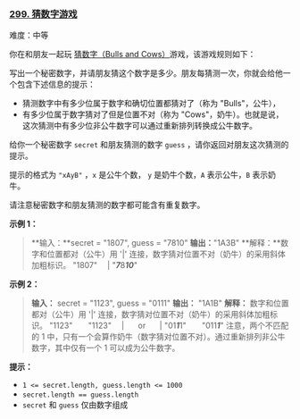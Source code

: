 ### [299\. 猜数字游戏](https://leetcode.cn/problems/bulls-and-cows/)

难度：中等

你在和朋友一起玩 [猜数字（Bulls and Cows）](https://baike.baidu.com/item/%E7%8C%9C%E6%95%B0%E5%AD%97/83200?fromtitle=Bulls+and+Cows&fromid=12003488&fr=aladdin)游戏，该游戏规则如下：

写出一个秘密数字，并请朋友猜这个数字是多少。朋友每猜测一次，你就会给他一个包含下述信息的提示：

- 猜测数字中有多少位属于数字和确切位置都猜对了（称为 "Bulls"，公牛），
- 有多少位属于数字猜对了但是位置不对（称为 "Cows"，奶牛）。也就是说，这次猜测中有多少位非公牛数字可以通过重新排列转换成公牛数字。

给你一个秘密数字 `secret` 和朋友猜测的数字 `guess` ，请你返回对朋友这次猜测的提示。

提示的格式为 `"xAyB"` ，`x` 是公牛个数， `y` 是奶牛个数，`A` 表示公牛，`B` 表示奶牛。

请注意秘密数字和朋友猜测的数字都可能含有重复数字。

**示例 1：**

> **输入：**secret = "1807", guess = "7810"
> **输出：**"1A3B"
> **解释：**数字和位置都对（公牛）用 '|' 连接，数字猜对位置不对（奶牛）的采用斜体加粗标识。
> "1807"
> &emsp;|
> "<em>**7**</em>8<em>**10**</em>"

**示例 2：**

> **输入：** secret = "1123", guess = "0111"
> **输出：** "1A1B"
> **解释：** 数字和位置都对（公牛）用 '|' 连接，数字猜对位置不对（奶牛）的采用斜体加粗标识。
> "1123"&emsp;&emsp;"1123"
> &emsp;|&emsp;&ensp;&nbsp;or&emsp;&ensp;&nbsp;|
> "01<em>**1**</em>1"&emsp;&emsp;"011<em>**1**</em>"
> 注意，两个不匹配的 1 中，只有一个会算作奶牛（数字猜对位置不对）。通过重新排列非公牛数字，其中仅有一个 1 可以成为公牛数字。

**提示：**

- `1 <= secret.length, guess.length <= 1000`
- `secret.length == guess.length`
- `secret` 和 `guess` 仅由数字组成
